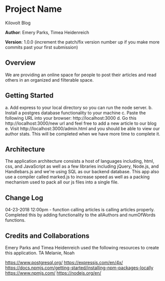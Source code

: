 # Project Name
Kilovolt Blog

**Author**: Emery Parks, Timea Heidenreich

**Version**: 1.0.0 (increment the patch/fix version number up if you make more commits past your first submission)

## Overview
We are providing an online space for people to post their articles and read others in an organized and filterable space.

## Getting Started
a. Add express to your local directory so you can run the node server.
b. Install a postgres database functionality to your machine 
c. Paste the following URL into your browser: http://localhost:3000
d. Go this http://localhost:3000/new url and feel free to add a new article to our blog 
e. Visit http://localhost:3000/admin.html and you should be able to view our author stats. This will be completed when we have more time to complete it. 

## Architecture
The application architecture consists a host of languages including, html, css, and JavaScript as well as a few libraries including jQuery, Node.js, and Handlebars.js and we're using SQL as our backend database. This app also use a compiler called marked.js to increase speed as well as a packing mechanism used to pack all our js files into a single file.

## Change Log
04-23-2018 12:00pm - function calling articles is calling articles properly. Completed this by adding functionality to the allAuthors and numOfWords functions. 

## Credits and Collaborations
Emery Parks and Timea Heidenreich used the following resources to create this application.
TA Melanie, Noah

https://www.postgresql.org/ 
https://expressjs.com/en/4x/
https://docs.npmjs.com/getting-started/installing-npm-packages-locally
https://www.npmjs.com/
https://nodejs.org/en/

